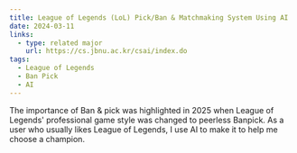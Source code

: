 ```yaml
---
title: League of Legends (LoL) Pick/Ban & Matchmaking System Using AI
date: 2024-03-11
links:
  - type: related major
    url: https://cs.jbnu.ac.kr/csai/index.do
tags:
  - League of Legends
  - Ban Pick
  - AI
---
```


The importance of Ban & pick was highlighted in 2025 when League of Legends' professional game style was changed to peerless Banpick.
As a user who usually likes League of Legends, I use AI to make it to help me choose a champion.

<!--more-->
